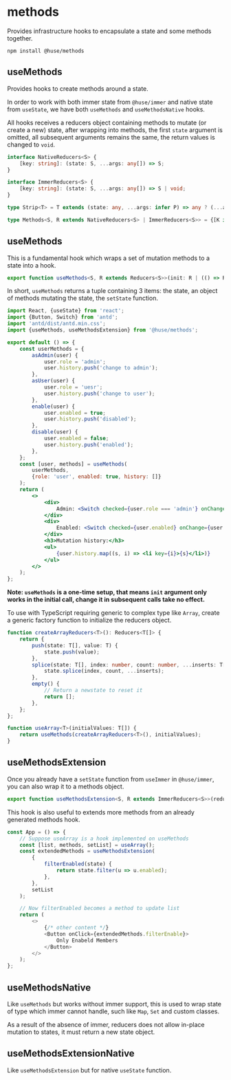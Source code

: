 # methods

Provides infrastructure hooks to encapsulate a state and some methods together.

```shell
npm install @huse/methods
```

## useMethods

Provides hooks to create methods around a state.

In order to work with both immer state from `@huse/immer` and native state from `useState`, we have both `useMethods` and `useMethodsNative` hooks.

All hooks receives a reducers object containing methods to mutate (or create a new) state, after wrapping into methods,
the first `state` argument is omitted, all subsequent arguments remains the same, the return values is changed to `void`.

```typescript
interface NativeReducers<S> {
    [key: string]: (state: S, ...args: any[]) => S;
}

interface ImmerReducers<S> {
    [key: string]: (state: S, ...args: any[]) => S | void;
}

type Strip<T> = T extends (state: any, ...args: infer P) => any ? (...args: P) => void : never;

type Methods<S, R extends NativeReducers<S> | ImmerReducers<S>> = {[K in keyof R]: Strip<R[K]>};
```

## useMethods

This is a fundamental hook which wraps a set of mutation methods to a state into a hook.

```typescript
export function useMethods<S, R extends Reducers<S>>(init: R | (() => R), initialState: S | (() => S)): [S, Methods<S, R>, SetImmerState<S>]
```

In short, `useMethods` returns a tuple containing 3 items: the state, an object of methods mutating the state, the `setState` function.

```jsx
import React, {useState} from 'react';
import {Button, Switch} from 'antd';
import 'antd/dist/antd.min.css';
import {useMethods, useMethodsExtension} from '@huse/methods';

export default () => {
    const userMethods = {
        asAdmin(user) {
            user.role = 'admin';
            user.history.push('change to admin');
        },
        asUser(user) {
            user.role = 'uesr';
            user.history.push('change to user');
        },
        enable(user) {
            user.enabled = true;
            user.history.push('disabled');
        },
        disable(user) {
            user.enabled = false;
            user.history.push('enabled');
        },
    };
    const [user, methods] = useMethods(
        userMethods,
        {role: 'user', enabled: true, history: []}
    );
    return (
        <>
            <div>
                Admin: <Switch checked={user.role === 'admin'} onChange={user.role === 'admin' ? methods.asUser : methods.asAdmin} />
            </div>
            <div>
                Enabled: <Switch checked={user.enabled} onChange={user.enabled ? methods.disable : methods.enable} />
            </div>
            <h3>Mutation history:</h3>
            <ul>
                {user.history.map((s, i) => <li key={i}>{s}</li>)}
            </ul>
        </>
    );
};
```

**Note: `useMethods` is a one-time setup, that means `init` argument only works in the initial call,
change it in subsequent calls take no effect.**

To use with TypeScript requiring generic to complex type like `Array`, create a generic factory function to initialize the reducers object.

```typescript
function createArrayReducers<T>(): Reducers<T[]> {
    return {
        push(state: T[], value: T) {
            state.push(value);
        },
        splice(state: T[], index: number, count: number, ...inserts: T[]) {
            state.splice(index, count, ...inserts);
        },
        empty() {
            // Return a newstate to reset it
            return [];
        },
    };
};

function useArray<T>(initialValues: T[]) {
    return useMethods(createArrayReducers<T>(), initialValues);
}
```

## useMethodsExtension

Once you already have a `setState` function from `useImmer` in `@huse/immer`, you can also wrap it to a methods object.

```typescript
export function useMethodsExtension<S, R extends ImmerReducers<S>>(reducers: R, setState: SetImmerState<S>): Methods<S, R>
```

This hook is also useful to extends more methods from an already generated methods hook.

```javascript
const App = () => {
    // Suppose useArray is a hook implemented on useMethods
    const [list, methods, setList] = useArray();
    const extendedMethods = useMethodsExtension(
        {
            filterEnabled(state) {
                return state.filter(u => u.enabled);
            },
        },
        setList
    );

    // Now filterEnabled becomes a method to update list
    return (
        <>
            {/* other content */}
            <Button onClick={extendedMethods.filterEnable}>
                Only Enabeld Members
            </Button>
        </>
    );
};
```

## useMethodsNative

Like `useMethods` but works without immer support, this is used to wrap state of type which immer cannot handle, such like `Map`, `Set` and custom classes.

As a result of the absence of immer, reducers does not allow in-place mutation to states, it must return a new state object.

## useMethodsExtensionNative

Like `useMethodsExtension` but for native `useState` function.
